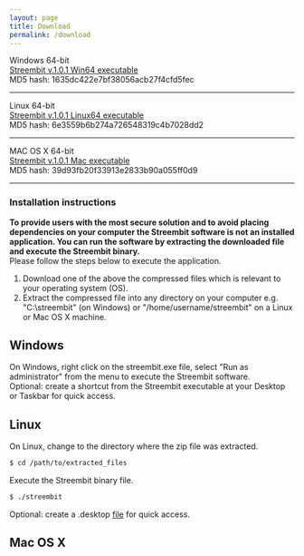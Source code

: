 ```yaml
---
layout: page
title: Download
permalink: /download
---
```


Windows 64-bit    
[Streembit v.1.0.1 Win64 executable](http://streembit.github.io/downloads/streembit_win64.zip)  
MD5 hash: 1635dc422e7bf38056acb27f4cfd5fec 

--------

Linux 64-bit    
[Streembit v.1.0.1 Linux64 executable](http://streembit.github.io/downloads/streembit_linux64.zip)    
MD5 hash: 6e3559b6b274a726548319c4b7028dd2

--------

MAC OS X 64-bit    
[Streembit v.1.0.1 Mac executable](http://streembit.github.io/downloads/streembit_macosx64.zip)    
MD5 hash: 39d93fb20f33913e2833b90a055ff0d9

--------

### Installation instructions
**To provide users with the most secure solution and to avoid placing dependencies on your computer the Streembit software is not an installed application. You can run the software by extracting the downloaded file and execute the Streembit binary.**   
Please follow the steps below to execute the application.

1. Download one of the above the compressed files which is relevant to your operating system (OS).
2. Extract the compressed file into any directory on your computer e.g. "C:\streembit" (on Windows) or "/home/username/streembit" on a Linux or Mac OS X machine.

Windows
-------

On Windows, right click on the streembit.exe file, select "Run as administrator" from the menu to execute the Streembit software.   
Optional: create a shortcut from the Streembit executable at your Desktop or Taskbar for quick access.


Linux
-----

On Linux, change to the directory where the zip file was extracted.       
```bash   
$ cd /path/to/extracted_files
 ```     
Execute the Streembit binary file.      
```bash    
$ ./streembit
```   

Optional: create a .desktop [file](https://wiki.archlinux.org/index.php/Desktop_entries) for quick access.

Mac OS X
--------


